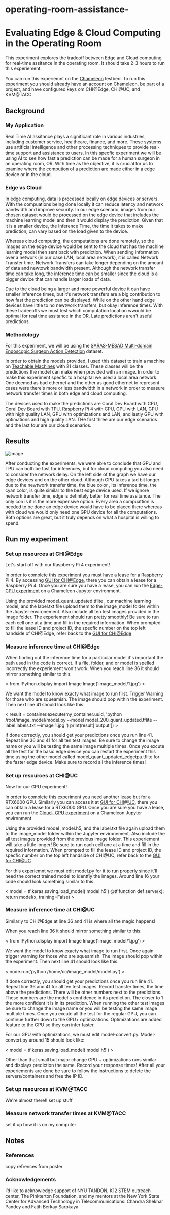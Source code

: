 # operating-room-assistance-

# Evaluating Edge & Cloud Computing in the Operating Room

This experiment explores the tradeoff between Edge and Cloud computing for real-time assitance in the operating room.
It should take 2-3 hours to run this experiement.

You can run this experiemnt on the [Chameleon](https://chameleoncloud.org/) testbed. To run this experiment you should already have an account on Chameleon, be part of a project, and have configured keys om CHI@Edge, CHI@UC, and KVM@TACC.

## Background

### My Application 

Real Time AI assitance plays a significant role in various industries, including customer service, healthcare, finance, and more. These systems use artificial intelligence and other processing techniques to provide real-time support and assistance to users. In this specfic experiment we will be using AI to see how fast a prediction can be made for a human surgeon in an operating room, OR. With time as the objective, it is crucial for us to examine where the compution of a prediction are made either in a edge device or in the cloud.

### Edge vs Cloud

In edge computing, data is processed locally on edge devices or servers. With the compuations being done locally it can reduce latency and network bandwidth and improve security. In our edge scenario, images from our chosen dataset would be processed on the edge device that includes the machine learning model and then it would display the prediction. Given that it is a smaller device, the Inference Time, the time it takes to make prediction, can vary based on the load given to the device.

Whereas cloud computing, the computations are done remotely, so the images on the edge device would be sent to the cloud that has the machine learning model then sent back with prediction. When sending information over a network (in our case LAN, local area network), it is called Network Transfer time. Network Transfers can take longer depending on the amount of data and newtowk bandwidth present. Although the network transfer time can take long, the inference time can be smaller since the cloud is a bigger device that can handle larger loads of data.

Due to the cloud being a larger and more powerful device it can have smaller inference times, but it's network transfers are a big contribution to how fast the prediction can be displayed. While on the other hand edge devices have little to no newtwork transfers, but okay inference times. With these tradeeoffs we must test which computation location wwould be optimal for real time assitance in the OR. Late predictions aren't useful predictions.

### Methodology

For this experiment, we will be using the [SARAS-MESAD Multi-domain Endoscopic Surgeon Action Detection](https://saras-mesad.grand-challenge.org/) dataset.

In order to obtain the models provided, I used this dataset to train a machine on [Teachable Machines](https://teachablemachine.withgoogle.com/) with 21 classes. These classes will be the predictions the model can make when provided with an image. In order to make this experiment specfic to a hospital we used a local area network. One deemed as bad ethernet and the other as good ethernet to represent cases were there's more or less bandwidth in a network in order to measure network transfer times in both edge and cloud computing.

The devices used to make the predictions are Coral Dev Board with CPU, Coral Dev Board with TPU, Raspberry Pi 4 with CPU, GPU with LAN, GPU with high quality LAN, GPU with optimizations and LAN, and lastly GPU with optimations and high quality LAN. THe first three are our edge scenarios and the last four are our cloud scenarios.

## Results

![image](https://github.com/nanakordie4/operating-room-assistance-/assets/141275613/72f2efca-b47a-42f7-8913-8c766810e2a5)

After conducting the experiments, we were able to conclude that GPU and TPU can both be fast for inferences, but for cloud computing you also need to consider the network delay. On the left side of the graph we have our edge devices and on the other cloud. Although GPU takes a tad bit longer due to the newtwork transfer time, the blue color , its inference time, the cyan color, is quite similar to the best edge device used. If we ignore network transfer time, edge is definitely better for real time assitance. The only con is it is the more expensive option. Every area a compuattion is needed to be done an edge device would have to be placed there whereas with cloud we would only need one GPU device for all the computations. Both options are great, but it truly depends on what a hospital is willing to spend. 


## Run my experiment

### Set up resources at CHI@Edge

Let's start off with our Raspberry Pi 4 experiment!

In order to complete this experiment you must have a lease for a Raspberry Pi 4. By accessing [GUI for CHI@Edge](https://chi.edge.chameleoncloud.org/project/container/containers), there you can obtain a lease for a Raspberry Pi 4. Once you are sure you have a lease, you can run the [Edge- CPU experiment](https://github.com/teaching-on-testbeds/edge-cpu-inference/) on a Chameleon Jupyter environment. 

Using the provided model_quant_updated.tflite , our machine learning model, and the label.txt file upload them to the image_model folder within the Jupyter environement. Also include  all ten test images provided in the image folder. The experiement should run pretty smoothly! Be sure to run each cell one at a time and fill in the required information. When prompted to fill the lease ID and project ID, the specfic number on the top left handside of CHI@Edge, refer back to the [GUI for CHI@Edge](https://chi.edge.chameleoncloud.org/project/container/containers)

### Measure inference time at CHI@Edge

When finding out the inference time for a particular model it's important the path used in the code is correct. If a file, folder, and or model is spelled incorrectly the experiement won't work. When you reach line 36 it should mirror something similar to this:

< from IPython.display import Image
Image('image_model/1.jpg') >

We want the model to know exacty what image to run first. Trigger Warning for those who are squeamish. The image should pop within the experiment. Then next line 41 should look like this:

< result = container.execute(my_container.uuid, 'python /root/image_model/model.py --model model_200_quant_updated.tflite --label labels.txt --image 1.jpg ')
print(result['output']) >

If done correctly, you should get your predictions once you run line 41. Repeat line 36 and 41 for all ten test images. Be sure to change the image name or you will be testing the same image multiple times. Once you excute all the test for the basic edge device you can restart the experiment this time using the other model called model_quant_updated_edgetpu.tflite for the faster edge device. Make sure to record all the inference times! 


### Set up resources at CHI@UC
Now for our GPU experiment!

In order to complete this experiment you need another lease but for a RTX6000 GPU. Similarly you can access it at [GUI for CHI@UC](https://chi.uc.chameleoncloud.org/project/leases/), there you can obtain a lease for a RTX6000 GPU. Once you are sure you have a lease, you can run the [Cloud- GPU experiment](https://github.com/teaching-on-testbeds/cloud-gpu-inference) on a Chameleon Jupyter environment. 

Using the provided model ,model.h5, and the label.txt file again upload them to the image_model folder within the Jupyter environement. Also include the all test images provided from the previous image folder. This experiement will take a little longer! Be sure to run each cell one at a time and fill in the required information. When prompted to fill the lease ID and project ID, the specfic number on the top left handside of CHI@UC, refer back to the [GUI for CHI@UC](https://github.com/teaching-on-testbeds/cloud-gpu-inference)

For this experiemnt we must edit model.py for it to run properly since it'll need the correct trained model to identfiy the images. Around line 16 your code should look something similar to this:

< model = tf.keras.saving.load_model('model.h5')
@tf.function
def serve(x):
  return model(x, training=False) >


### Measure inference time at CHI@UC
Similarly to CHI@Edge at line 36 and 41 is where all the magic happens!

When you reach line 36 it should mirror something similar to this:

< from IPython.display import Image
Image('image_model/1.jpg') >

We want the model to know exacty what image to run first. Once again trigger warning for those who are squeamish. The image should pop within the experiment. Then next line 41 should look like this:

< node.run('python /home/cc/image_model/model.py') >

If done correctly, you should get your predictions once you run line 41. Repeat line 36 and 41 for all ten test images. Record transfer times, the time above the predictions. There will be other numbers next to the predictions. These numbers are the model's confidence in its prediction. The closer to 1 the more confident it is in its prediction. When running the other test images be sure to change the image name or you will be testing the same image multiple times. Once you excute all the test for the regular GPU, you can continue further down to the GPU+ optimizations. Optimizations are added feature to the GPU so they can infer faster.

For our GPU with optimizations, we must edit model-convert.py. Model-convert.py around 15 should look like: 

< model = tf.keras.saving.load_model('model.h5') >

Other than that small but major change GPU + optimizations runs similar and displays prediction the same. Record your response times! After all your experiements are done be sure to follow the instructions to delete the servers/containers and free the IP ID.


### Set up resources at KVM@TACC
We're almost there!!
set up stuff
### Measure network transfer times at KVM@TACC
set it up how it is on my computer

## Notes

### References
copy refrences from poster

### Acknowledgements
I’d like to acknowledge support of NYU TANDON, K12 STEM outreach center, The Pinkterton Foundation, and my mentors at the New York State Center for Advanced Technology in Telecommunications: Chandra Shekhar Pandey and Fatih Berkay Sarpkaya

















